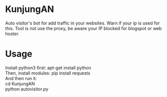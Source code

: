 # KunjungAN
Auto visitor's bot for add traffic in your websites. Warn if your ip is used for this. Tool is not use the proxy, be aware your IP blocked for blogspot or web hoster.

# Usage
Install python3 first: apt-get install python
<br>Then, install modules: pip install requests
<br>And then run it:
<br>cd KunjungAN
<br>python autovisitor.py
